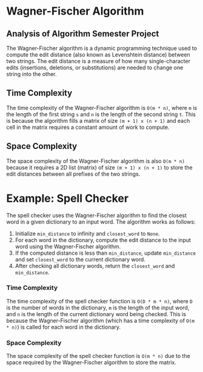 # Wagner-Fischer Algorithm
## Analysis of Algorithm Semester Project
The Wagner-Fischer algorithm is a dynamic programming technique used to compute the edit distance (also known as Levenshtein distance) between two strings. The edit distance is a measure of how many single-character edits (insertions, deletions, or substitutions) are needed to change one string into the other.

## Time Complexity

The time complexity of the Wagner-Fischer algorithm is `O(m * n)`, where `m` is the length of the first string `s` and `n` is the length of the second string `t`. This is because the algorithm fills a matrix of size `(m + 1) x (n + 1)` and each cell in the matrix requires a constant amount of work to compute.


## Space Complexity

The space complexity of the Wagner-Fischer algorithm is also `O(m * n)` because it requires a 2D list (matrix) of size `(m + 1) x (n + 1)` to store the edit distances between all prefixes of the two strings.

# Example: Spell Checker

The spell checker uses the Wagner-Fischer algorithm to find the closest word in a given dictionary to an input word. The algorithm works as follows:

1. Initialize `min_distance` to infinity and `closest_word` to `None`.
2. For each word in the dictionary, compute the edit distance to the input word using the Wagner-Fischer algorithm.
3. If the computed distance is less than `min_distance`, update `min_distance` and set `closest_word` to the current dictionary word.
4. After checking all dictionary words, return the `closest_word` and `min_distance`.

### Time Complexity

The time complexity of the spell checker function is `O(D * m * n)`, where `D` is the number of words in the dictionary, `m` is the length of the input word, and `n` is the length of the current dictionary word being checked. This is because the Wagner-Fischer algorithm (which has a time complexity of `O(m * n)`) is called for each word in the dictionary.

### Space Complexity

The space complexity of the spell checker function is `O(m * n)` due to the space required by the Wagner-Fischer algorithm to store the matrix.
